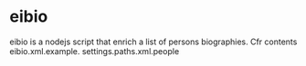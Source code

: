 # eibio

eibio is a nodejs script that enrich a list of persons biographies. Cfr contents eibio.xml.example.
settings.paths.xml.people

